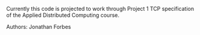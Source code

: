 Currently this code is projected to work through Project 1 TCP specification of the Applied Distributed Computing course.

Authors:
Jonathan Forbes
